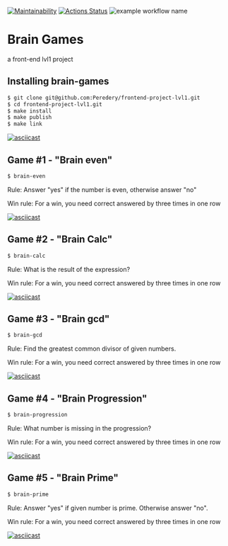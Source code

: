 [![Maintainability](https://api.codeclimate.com/v1/badges/8e7fa638212f50e4f90a/maintainability)](https://codeclimate.com/github/Peredery/frontend-project-lvl1/maintainability)
[![Actions Status](https://github.com/Peredery/frontend-project-lvl1/workflows/hexlet-check/badge.svg)](https://github.com/Peredery/frontend-project-lvl1/actions)
![example workflow name](https://github.com/Peredery/frontend-project-lvl1/workflows/lint/badge.svg)


# Brain Games
a front-end lvl1 project

## Installing brain-games
```bash
$ git clone git@github.com:Peredery/frontend-project-lvl1.git
$ cd frontend-project-lvl1.git
$ make install
$ make publish
$ make link
```
[![asciicast](https://asciinema.org/a/376775.svg)](https://asciinema.org/a/376775)

## Game #1 - "Brain even"
```bash
$ brain-even
```
Rule: Answer "yes" if the number is even, otherwise answer "no"

Win rule: For a win, you need correct answered by three times in one row

[![asciicast](https://asciinema.org/a/376782.svg)](https://asciinema.org/a/376782)

## Game #2 - "Brain Calc"
```bash
$ brain-calc
```

Rule: What is the result of the expression?

Win rule: For a win, you need correct answered by three times in one row

[![asciicast](https://asciinema.org/a/376821.svg)](https://asciinema.org/a/376821)

## Game #3 - "Brain gcd"
```bash
$ brain-gcd
```

Rule: Find the greatest common divisor of given numbers.

Win rule: For a win, you need correct answered by three times in one row

[![asciicast](https://asciinema.org/a/376823.svg)](https://asciinema.org/a/376823)

## Game #4 - "Brain Progression"
```bash
$ brain-progression
```

Rule: What number is missing in the progression?

Win rule: For a win, you need correct answered by three times in one row

[![asciicast](https://asciinema.org/a/XkXITJnIgoZj1v1NahX07gPZs.svg)](https://asciinema.org/a/XkXITJnIgoZj1v1NahX07gPZs)

## Game #5 - "Brain Prime"
```bash
$ brain-prime
```

Rule: Answer "yes" if given number is prime. Otherwise answer "no".

Win rule: For a win, you need correct answered by three times in one row

[![asciicast](https://asciinema.org/a/376828.svg)](https://asciinema.org/a/376828)
